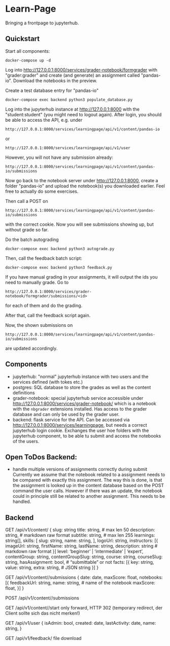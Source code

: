 # Learn-Page

Bringing a frontpage to jupyterhub.

## Quickstart

Start all components:

    docker-compose up -d

Log into http://127.0.0.1:8000/services/grader-notebook/formgrader with "grader:grader" and create (and generate) an assignment
called "pandas-io".
Download the notebooks in the preview.

Create a test database entry for "pandas-io"

    docker-compose exec backend python3 populate_database.py

Log into the jupyterhub instance at http://127.0.0.1:8000 with the "student:student"
(you might need to logout again).
After login, you should be able to access the API, e.g. under

    http://127.0.0.1:8000/services/learningpage/api/v1/content/pandas-io

or

    http://127.0.0.1:8000/services/learningpage/api/v1/user

However, you will not have any submission already:

    http://127.0.0.1:8000/services/learningpage/api/v1/content/pandas-io/submissions

Now go back to the notebook server under http://127.0.0.1:8000, create a folder "pandas-io" and
upload the notebook(s) you downloaded earlier.
Feel free to actually do some exercises.

Then call a POST on

    http://127.0.0.1:8000/services/learningpage/api/v1/content/pandas-io/submissions

with the correct cookie.
Now you will see submissions showing up, but without grade so far.

Do the batch autograding

    docker-compose exec backend python3 autograde.py

Then, call the feedback batch script:

    docker-compose exec backend python3 feedback.py

If you have manual grading in your assignments, it will output the ids you need to manually grade.
Go to

    http://127.0.0.1:8000/services/grader-notebook/formgrader/submissions/<id>

for each of them and do the grading.

After that, call the feedback script again.

Now, the shown submissions on

    http://127.0.0.1:8000/services/learningpage/api/v1/content/pandas-io/submissions

are updated accordingly.

## Components

* jupyterhub: "normal" jupyterhub instance with two users and the services defined (with tokes etc.)
* postgres: SQL database to store the grades as well as the content definitions
* grader-notebook: special jupyterhub service accessible under http://127.0.0.1:8000/services/grader-notebook/ which is a notebook
  with the `nbgrader` extensions installed. Has access to the grader database and can only be used by the grader user.
* backend: flask service for the API. Can be accessed via http://127.0.0.1:8000/services/learningpage, but needs a
  correct jupyterhub login cookie. Exchanges the user hoe folders with the jupyterhub component,
  to be able tu submit and access the notebooks of the users.

## Open ToDos Backend:
* handle multiple versions of assignments correctly during submit
  Currently we assume that the notebook related to a assignment needs to be compared with exactly this
  assignment. The way this is done, is that the assignment is looked up in the content database
  based on the POST command the user calls.
  However if there was an update, the notebook could in principle still be related to another assignment.
  This needs to be handled.

## Backend

GET /api/v1/content/<ID>
{
    slug: string
    title: string,        # max len 50
    description: string,  # markdown raw format
    subtitle: string,     # max len 255
    learnings: string[],
    skills: [
        slug: string,
        name: string,
    ],
    logoUrl: string,
    instructors: [{
            imageUrl: string,
            firstName: string,
            lastName: string,
            description: string  # markdown raw format
    }]
    level: ‘beginner’ | ‘intermediate’ | ‘expert’,
    contentGroup: string,
    contentGroupSlug: string,
    course: string,
    courseSlug: string,
    hasAssignment: bool, # “submittable” or not
    facts: [{
        key: string,
        value: string,
        extra: string,   # JSON string
    }]
}


GET /api/v1/content/<ID>/submissions
{
    date: date,
    maxScore: float,
    notebooks: [{
        feedbackUrl: string,
        name: string, # name of the notebook
        maxScore: float,
    }]
}


POST /api/v1/content/<ID>/submissions

GET /api/v1/content/<ID>/start
	only forward, HTTP 302 (temporary redirect, der Client sollte sich das nicht merken!)

GET /api/v1/user
{
    isAdmin: bool,
    created: date,
    lastActivity: date,
    name: string,
}


GET /api/v1/feedback/<ID>
	file download
